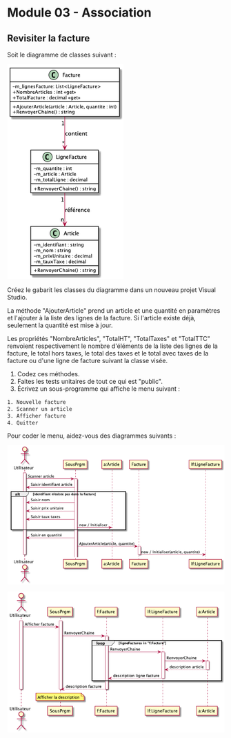 # Module 03 - Association

## Revisiter la facture

Soit le diagramme de classes suivant :

![Digramme de classes de Facture](../images/Module03_Association/diag/src/FactureDiagClasses_Exercices/FactureDiagClasses.png)

Créez le gabarit les classes du diagramme dans un nouveau projet Visual Studio.

La méthode "AjouterArticle" prend un article et une quantité en paramètres et l'ajouter à la liste des lignes de la facture. Si l'article existe déjà, seulement la quantité est mise à jour.

Les propriétés "NombreArticles", "TotalHT", "TotalTaxes" et "TotalTTC" renvoient respectivement le nombre d'éléments de la liste des lignes de la facture, le total hors taxes, le total des taxes et le total avec taxes de la facture ou d'une ligne de facture suivant la classe visée.

1. Codez ces méthodes.
2. Faites les tests unitaires de tout ce qui est "public".
3. Écrivez un sous-programme qui affiche le menu suivant :

```console
1. Nouvelle facture
2. Scanner un article
3. Afficher facture
4. Quitter
```

Pour coder le menu, aidez-vous des diagrammes suivants :

![Diagramme de séquence d'"AjouterArticle"](../images/Module03_Association/diag/src/FactureDiagSeqAjouterArticle_Exercices/FactureAjouterArticle.png)

![Diagramme de séquence d'"RenvoyerChaine"](../images/Module03_Association/diag/src/FactureDiagSeqRenvoyerChaine_Exercices/FactureRenvoyerChaine.png)